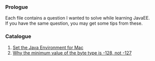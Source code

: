 ### Prologue
Each file contains a question I wanted to solve while learning JavaEE.   
If you have the same question, you may get some tips from these.     

### Catalogue
1. [Set the Java Environment for Mac](https://github.com/zouzhch/LearningJavaEE/blob/main/Set%20the%20Java%20Environment%20for%20Mac.md)
2. [Why the minimum value of the byte type is -128, not -127](https://github.com/zouzhch/LearningJavaEE/blob/main/Why%20the%20minimum%20value%20of%20the%20byte%20type%20is%20-128%2C%20not%20-127.md)


